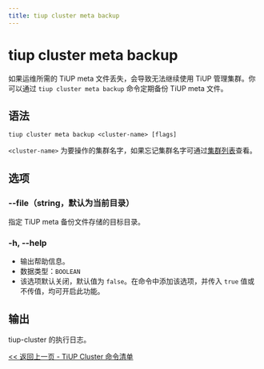 ```yaml
---
title: tiup cluster meta backup
---
```


# tiup cluster meta backup

如果运维所需的 TiUP meta 文件丢失，会导致无法继续使用 TiUP 管理集群。你可以通过 `tiup cluster meta backup` 命令定期备份 TiUP meta 文件。

## 语法

```shell
tiup cluster meta backup <cluster-name> [flags]
```

`<cluster-name>` 为要操作的集群名字，如果忘记集群名字可通过[集群列表](/tiup/tiup-component-cluster-list.md)查看。

## 选项

### --file（string，默认为当前目录）

指定 TiUP meta 备份文件存储的目标目录。

### -h, --help

- 输出帮助信息。
- 数据类型：`BOOLEAN`
- 该选项默认关闭，默认值为 `false`。在命令中添加该选项，并传入 `true` 值或不传值，均可开启此功能。

## 输出

tiup-cluster 的执行日志。

[<< 返回上一页 - TiUP Cluster 命令清单](/tiup/tiup-component-cluster.md#命令清单)